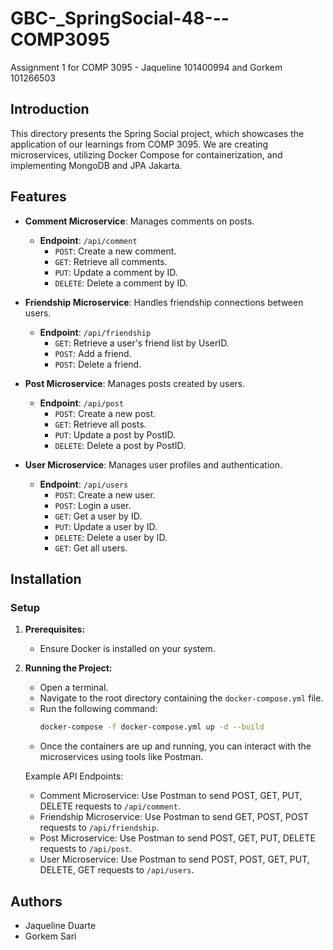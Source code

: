   # GBC-_SpringSocial-48---COMP3095

Assignment 1 for COMP 3095 - Jaqueline 101400994 and Gorkem 101266503

## Introduction
This directory presents the Spring Social project, which showcases the application of our learnings from COMP 3095. We are creating microservices, utilizing Docker Compose for containerization, and implementing MongoDB and JPA Jakarta.

## Features
- **Comment Microservice**: Manages comments on posts.
  - **Endpoint**: `/api/comment`
    - `POST`: Create a new comment.
    - `GET`: Retrieve all comments.
    - `PUT`: Update a comment by ID.
    - `DELETE`: Delete a comment by ID.

- **Friendship Microservice**: Handles friendship connections between users.
  - **Endpoint**: `/api/friendship`
    - `GET`: Retrieve a user's friend list by UserID.
    - `POST`: Add a friend.
    - `POST`: Delete a friend.

- **Post Microservice**: Manages posts created by users.
  - **Endpoint**: `/api/post`
    - `POST`: Create a new post.
    - `GET`: Retrieve all posts.
    - `PUT`: Update a post by PostID.
    - `DELETE`: Delete a post by PostID.

- **User Microservice**: Manages user profiles and authentication.
  - **Endpoint**: `/api/users`
    - `POST`: Create a new user.
    - `POST`: Login a user.
    - `GET`: Get a user by ID.
    - `PUT`: Update a user by ID.
    - `DELETE`: Delete a user by ID.
    - `GET`: Get all users.

## Installation
### Setup
1. **Prerequisites:**
   - Ensure Docker is installed on your system.

2. **Running the Project:**
   - Open a terminal.
   - Navigate to the root directory containing the `docker-compose.yml` file.
   - Run the following command:
     ```bash
     docker-compose -f docker-compose.yml up -d --build
     ```
   - Once the containers are up and running, you can interact with the microservices using tools like Postman.

   Example API Endpoints:
   - Comment Microservice: Use Postman to send POST, GET, PUT, DELETE requests to `/api/comment`.
   - Friendship Microservice: Use Postman to send GET, POST, POST requests to `/api/friendship`.
   - Post Microservice: Use Postman to send POST, GET, PUT, DELETE requests to `/api/post`.
   - User Microservice: Use Postman to send POST, POST, GET, PUT, DELETE, GET requests to `/api/users`.

## Authors
- Jaqueline Duarte
- Gorkem Sari
